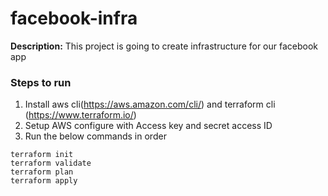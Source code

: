# facebook-infra

**Description:** This project is going to create infrastructure for our facebook app

### Steps to run
1. Install aws cli(https://aws.amazon.com/cli/) and terraform cli (https://www.terraform.io/)
2. Setup AWS configure with Access key and secret access ID
3. Run the below commands in order

```
terraform init
terraform validate
terraform plan
terraform apply

```